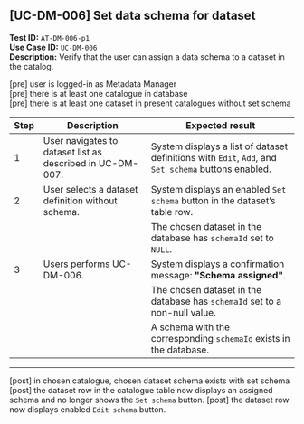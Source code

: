 [UC-DM-006] Set data schema for dataset
---

**Test ID:** `AT-DM-006-p1`<br>
**Use Case ID:** `UC-DM-006`<br>
**Description:** Verify that the user can assign a data schema to a dataset in the catalog.<br>

[pre] user is logged-in as Metadata Manager<br>
[pre] there is at least one catalogue in database<br>
[pre] there is at least one dataset in present catalogues without set schema<br>

| **Step** | **Description** | **Expected result** |
|---|---|---|
| 1 | User navigates to dataset list as described in UC-DM-007. | System displays a list of dataset definitions with `Edit`, `Add`, and `Set schema` buttons enabled. |
| 2 | User selects a dataset definition without schema. | System displays an enabled `Set schema` button in the dataset’s table row. |
|   |   | The chosen dataset in the database has `schemaId` set to `NULL`. |
| 3 | Users performs UC-DM-006. | System displays a confirmation message: **"Schema assigned"**. |
|   |   | The chosen dataset in the database has `schemaId` set to a non-null value. |
|   |   | A schema with the corresponding `schemaId` exists in the database. |
---

[post] in chosen catalogue, chosen dataset schema exists with set schema<br>
[post] the dataset row in the catalogue table now displays an assigned schema and no longer shows the `Set schema` button.
[post] the dataset row now displays enabled `Edit schema` button.



